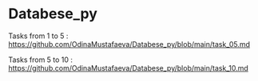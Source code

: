 # Databese_py

Tasks from 1 to 5 : https://github.com/OdinaMustafaeva/Databese_py/blob/main/task_05.md


Tasks from 5 to 10 : https://github.com/OdinaMustafaeva/Databese_py/blob/main/task_10.md
